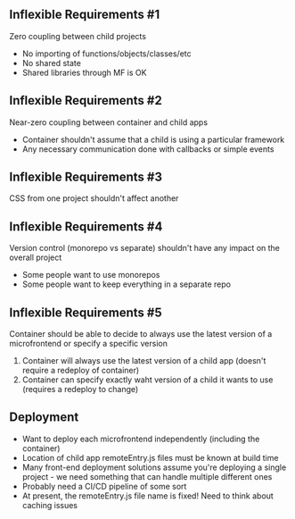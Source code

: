 

## Inflexible Requirements #1
Zero coupling between child projects

- No importing of functions/objects/classes/etc
- No shared state
- Shared libraries through MF is OK

## Inflexible Requirements #2
Near-zero coupling between container and child apps

- Container shouldn't assume that a child is using a particular framework
- Any necessary communication done with callbacks or simple events

## Inflexible Requirements #3
CSS from one project shouldn't affect another

## Inflexible Requirements #4
Version control (monorepo vs separate) shouldn't have any impact on the overall project

- Some people want to use monorepos
- Some people want to keep everything in a separate repo

## Inflexible Requirements #5
Container should be able to decide to always use the latest version of a microfrontend or specify a specific version

1. Container will always use the latest version of a child app (doesn't require a redeploy of container)
2. Container can specify exactly waht version of a child it wants to use (requires a redeploy to change)


## Deployment

- Want to deploy each microfrontend independently (including the container)
- Location of child app remoteEntry.js files must be known at build time
- Many front-end deployment solutions assume you're deploying a single project - we need something that can handle multiple different ones
- Probably need a CI/CD pipeline of some sort
- At present, the remoteEntry.js file name is fixed! Need to think about caching issues
